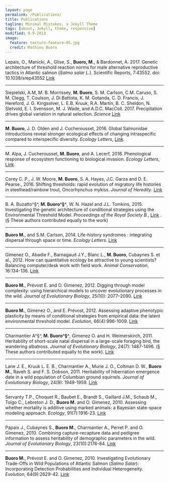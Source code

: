 ```yaml
---
layout: page
permalink: /Publications/
title: Publications
tagline: Minimal Mistakes, a Jekyll Theme
tags: [about, Jekyll, theme, responsive]
modified: 9-9-2013
image:
  feature: texture-feature-05.jpg
  credit: Mathieu Buoro
---
```


Lepais, O., Manicki, A., Glise, S., **Buoro, M.**, & Bardonnet, A. 2017. Genetic architecture of threshold reaction norms for male alternative reproductive tactics in Atlantic salmon (*Salmo salar L.*). Scientific Reports, 7:43552. doi:  10.1038/srep43552 [Link](http://www.nature.com/articles/srep43552) 

___


Siepielski, A.M, M. B. Morrissey, **M. Buoro**, S. M. Carlson, C.M. Caruso, S. M. Clegg, T. Coulson, J. Di Battista, K. M. Gotanda, C. D. Francis, J. Hereford, J. G. Kingsolver, L. E.B. Kruuk, R.A. Martin, B. C. Sheldon, N. Sletvold, E. I. Svensson, M. J. Wade, and A.D.C. MacColl. 2017. Precipitation drives global variation in natural selection. *Science* [Link](http://science.sciencemag.org/content/355/6328/959/tab-article-info)  


___


**M. Buoro**, J. D. Olden and J. Cucherousset, 2016. Global Salmonidae introductions reveal stronger ecological effects of changing intraspecific compared to interspecific diversity. *Ecology Letters*, [Link](http://onlinelibrary.wiley.com/doi/10.1111/ele.12673/full).  
 

___


M. Alpa, J. Cucherousset, **M. Buoro**, and A. Lecerf, 2016. Phenological response of ecosystem functioning to biological invasion. *Ecology Letters*, [Link](http://onlinelibrary.wiley.com/doi/10.1111/ele.12585/full).  

___

Corey C. P., J. W. Moore, **M. Buoro**, S. A. Hayes, J.C. Garza and D. E. Pearse., 2016. Shifting thresholds: rapid evolution of migratory life histories in steelhead/rainbow trout, Oncorhynchus mykiss. *Journal of Heredity*. [Link](http://jhered.oxfordjournals.org/content/107/1/51.abstract)  

___

B. A. Buzatto^§^, **M. Buoro^§^**, W. N. Hazel and J.L. Tomkins, 2015. Investigating the genetic architecture of conditional strategies using the Environmental Threshold Model. *Proceedings of the Royal Society B.*,  [Link](http://rspb.royalsocietypublishing.org/content/282/1821/20152075) . (§ These authors contributed equally to the work)

___

**Buoro M.**, and S.M. Carlson, 2014. Life-history syndromes : integrating dispersal through space or time. *Ecology Letters*.  [Link](http://onlinelibrary.wiley.com/doi/10.1111/ele.12275/abstract)  

___

Gimenez O., Abadie F., Barnagaud J.Y., Blanc L., **M. Buoro**, Cubaynes S. et al., 2012. How can quantitative ecology be attractive to young scientists? Balancing computer/desk work with field work. *Animal Conservation*, 16:134-136. [Link](http://onlinelibrary.wiley.com/doi/10.1111/j.1469-1795.2012.00597.x/abstract)  

___

**Buoro M.**, Prévost E. and O. Gimenez, 2012. Digging through model complexity: using hierarchical models to uncover evolutionary processes in the wild. *Journal of Evolutionary Biology*, 25(10): 2077–2090. [Link](http://onlinelibrary.wiley.com/doi/10.1111/j.1420-9101.2012.02590.x/abstract)  

___

**Buoro M.**, Gimenez O., and E. Prévost, 2012. Assessing adaptive phenotypic plasticity by means of conditional strategies from empirical data: the latent environmental threshold model. *Evolution*, 66(4):996-1009. [Link](http://onlinelibrary.wiley.com/doi/10.1111/j.1558-5646.2011.01484.x/abstract)  

___

Charmantier A^§^, **M. Buoro^§^**, Gimenez O. and H. Weimerskirch, 2011. Heritability of short-scale natal dispersal in a large-scale foraging bird, the wandering albatross. *Journal of Evolutionary Biology*, 24(7): 1487-1496. (§ These authors contributed equally to the work). [Link](http://onlinelibrary.wiley.com/doi/10.1111/j.1420-9101.2011.02281.x/abstract)  

___

Lane J. E., Kruuk L. E. B., Charmantier A., Murie J. O., Coltman D. W., **Buoro M.**, Raveh S. and F. S. Dobson, 2011. Heritability of hibernation emergence date in a wild population of Columbian ground squirrels.  *Journal of Evolutionary Biology*, 24(9): 1949-1959. [Link](http://onlinelibrary.wiley.com/doi/10.1111/j.1420-9101.2011.02334.x/abstract)  

___

Servanty T.P., Choquet R., Baubet E., Brandt S., Gaillard J.M., Schaub M., Toïgo C., Lebreton J. D., **Buoro M.** and O. Gimenez, 2010. Assessing whether mortality is additive using marked animals: a Bayesian state-space modeling approach. *Ecology*, 91(7):1916-23. [Link](http://www.esajournals.org/doi/abs/10.1890/09-1931.1)  

___

Papaix J., Cubaynes S., **Buoro M.**, Charmantier A., Perret P. and O. Gimenez, 2010. Combining capture-recapture data and pedigree information to assess heritability of demographic parameters in the wild. *Journal of Evolutionary Biology*, 23(10):2176-84. [Link](http://onlinelibrary.wiley.com/doi/10.1111/j.1420-9101.2010.02079.x/abstract)  

___

**Buoro M.**, Prévost E. and O. Gimenez, 2010. Investigating Evolutionary Trade-Offs in Wild Populations of Atlantic Salmon (*Salmo Salar*): Incorporating Detection Probabilities and Individual Heterogeneity. *Evolution*, 64(9):2629-42. [Link](http://onlinelibrary.wiley.com/doi/10.1111/j.1558-5646.2010.01029.x/abstract)  



